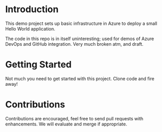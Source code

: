 # Introduction 
This demo project sets up basic infrastructure in Azure to deploy a small Hello World application.

The code in this repo is in itself uninteresting; used for demos of Azure DevOps and GitHub integration.
Very much broken atm, and draft.

# Getting Started
Not much you need to get started with this project. Clone code and fire away!

# Contributions
Contributions are encouraged, feel free to send pull requests with enhancements.
We will evaluate and merge if appropriate.
